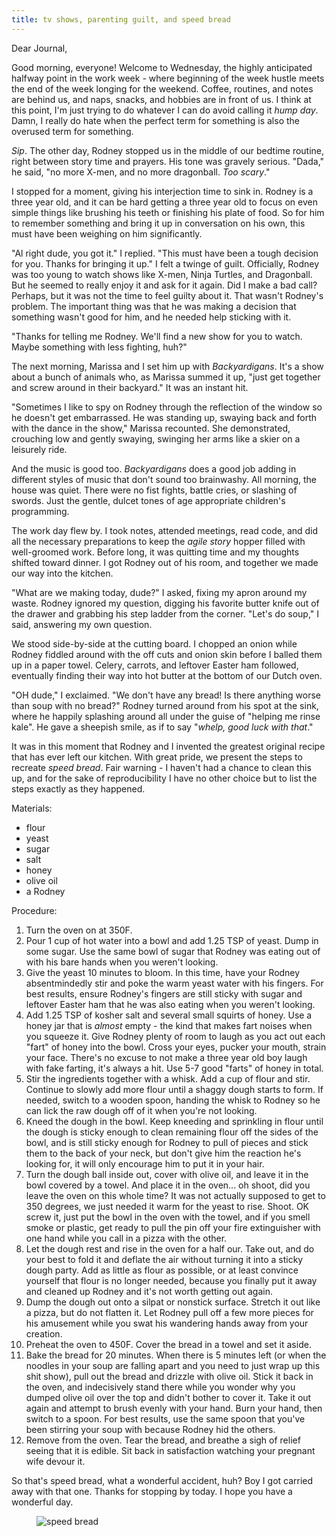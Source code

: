 ```yaml
---
title: tv shows, parenting guilt, and speed bread
---
```


Dear Journal,

Good morning, everyone!  Welcome to Wednesday, the highly anticipated
halfway point in the work week - where beginning of the week hustle
meets the end of the week longing for the weekend.  Coffee, routines,
and notes are behind us, and naps, snacks, and hobbies are in front of
us.  I think at this point, I'm just trying to do whatever I can do
avoid calling it _hump day_.  Damn, I really do hate when the perfect
term for something is also the overused term for something.

_Sip_.  The other day, Rodney stopped us in the middle of our bedtime
routine, right between story time and prayers.  His tone was gravely
serious.  "Dada," he said, "no more X-men, and no more dragonball.
_Too scary_."

I stopped for a moment, giving his interjection time to sink in.
Rodney is a three year old, and it can be hard getting a three year
old to focus on even simple things like brushing his teeth or
finishing his plate of food.  So for him to remember something and
bring it up in conversation on his own, this must have been weighing
on him significantly.

"Al right dude, you got it." I replied.  "This must have been a tough
decision for you.  Thanks for bringing it up."  I felt a twinge of
guilt.  Officially, Rodney was too young to watch shows like X-men,
Ninja Turtles, and Dragonball.  But he seemed to really enjoy it and
ask for it again.  Did I make a bad call?  Perhaps, but it was not the
time to feel guilty about it.  That wasn't Rodney's problem.  The
important thing was that he was making a decision that something
wasn't good for him, and he needed help sticking with it.

"Thanks for telling me Rodney.  We'll find a new show for you to
watch.  Maybe something with less fighting, huh?"

The next morning, Marissa and I set him up with _Backyardigans_.  It's
a show about a bunch of animals who, as Marissa summed it up, "just
get together and screw around in their backyard."  It was an instant
hit.

"Sometimes I like to spy on Rodney through the reflection of the
window so he doesn't get embarrassed.  He was standing up, swaying
back and forth with the dance in the show," Marissa recounted.  She
demonstrated, crouching low and gently swaying, swinging her arms like
a skier on a leisurely ride.

And the music is good too.  _Backyardigans_ does a good job adding in
different styles of music that don't sound too brainwashy.  All
morning, the house was quiet.  There were no fist fights, battle
cries, or slashing of swords.  Just the gentle, dulcet tones of age
appropriate children's programming.

The work day flew by.  I took notes, attended meetings, read code, and
did all the necessary preparations to keep the _agile story_ hopper
filled with well-groomed work.  Before long, it was quitting time and
my thoughts shifted toward dinner.  I got Rodney out of his room, and
together we made our way into the kitchen.

"What are we making today, dude?" I asked, fixing my apron around my
waste.  Rodney ignored my question, digging his favorite butter knife
out of the drawer and grabbing his step ladder from the corner.
"Let's do soup," I said, answering my own question.

We stood side-by-side at the cutting board.  I chopped an onion while
Rodney fiddled around with the off cuts and onion skin before I balled
them up in a paper towel.  Celery, carrots, and leftover Easter ham
followed, eventually finding their way into hot butter at the bottom
of our Dutch oven.

"OH dude," I exclaimed.  "We don't have any bread!  Is there anything
worse than soup with no bread?"  Rodney turned around from his spot at
the sink, where he happily splashing around all under the guise of
"helping me rinse kale".  He gave a sheepish smile, as if to say
"_whelp, good luck with that_."

It was in this moment that Rodney and I invented the greatest original
recipe that has ever left our kitchen.  With great pride, we present
the steps to recreate _speed bread_.  Fair warning - I haven't had a
chance to clean this up, and for the sake of reproducibility I have no
other choice but to list the steps exactly as they happened.

Materials:

- flour
- yeast
- sugar
- salt
- honey
- olive oil
- a Rodney

Procedure:

1. Turn the oven on at 350F.
2. Pour 1 cup of hot water into a bowl and add 1.25 TSP of yeast.
   Dump in some sugar.  Use the same bowl of sugar that Rodney was
   eating out of with his bare hands when you weren't looking.
3. Give the yeast 10 minutes to bloom.  In this time, have your Rodney
   absentmindedly stir and poke the warm yeast water with his fingers.
   For best results, ensure Rodney's fingers are still sticky with
   sugar and leftover Easter ham that he was also eating when you
   weren't looking.
4. Add 1.25 TSP of kosher salt and several small squirts of honey.
   Use a honey jar that is _almost_ empty - the kind that makes fart
   noises when you squeeze it.  Give Rodney plenty of room to laugh as
   you act out each "fart" of honey into the bowl.  Cross your eyes,
   pucker your mouth, strain your face.  There's no excuse to not make
   a three year old boy laugh with fake farting, it's always a hit.
   Use 5-7 good "farts" of honey in total.
5. Stir the ingredients together with a whisk.  Add a cup of flour and
   stir.  Continue to slowly add more flour until a shaggy dough
   starts to form.  If needed, switch to a wooden spoon, handing the
   whisk to Rodney so he can lick the raw dough off of it when you're
   not looking.
6. Kneed the dough in the bowl.  Keep kneeding and sprinkling in flour
   until the dough is sticky enough to clean remaining flour off the
   sides of the bowl, and is still sticky enough for Rodney to pull of
   pieces and stick them to the back of your neck, but don't give him
   the reaction he's looking for, it will only encourage him to put it
   in your hair.
7. Turn the dough ball inside out, cover with olive oil, and leave it
   in the bowl covered by a towel.  And place it in the oven... oh
   shoot, did you leave the oven on this whole time?  It was not
   actually supposed to get to 350 degrees, we just needed it warm for
   the yeast to rise.  Shoot.  OK screw it, just put the bowl in the
   oven with the towel, and if you smell smoke or plastic, get ready
   to pull the pin off your fire extinguisher with one hand while you
   call in a pizza with the other.
8. Let the dough rest and rise in the oven for a half our.  Take out,
   and do your best to fold it and deflate the air without turning it
   into a sticky dough party.  Add as little as flour as possible, or
   at least convince yourself that flour is no longer needed, because
   you finally put it away and cleaned up Rodney and it's not worth
   getting out again.
9. Dump the dough out onto a silpat or nonstick surface.  Stretch it
   out like a pizza, but do not flatten it.  Let Rodney pull off a few
   more pieces for his amusement while you swat his wandering hands
   away from your creation.
10. Preheat the oven to 450F.  Cover the bread in a towel and set it
    aside.
11. Bake the bread for 20 minutes.  When there is 5 minutes left (or
    when the noodles in your soup are falling apart and you need to
    just wrap up this shit show), pull out the bread and drizzle with
    olive oil.  Stick it back in the oven, and indecisively stand
    there while you wonder why you dumped olive oil over the top and
    didn't bother to cover it.  Take it out again and attempt to brush
    evenly with your hand.  Burn your hand, then switch to a spoon.
    For best results, use the same spoon that you've been stirring
    your soup with because Rodney hid the others.
12. Remove from the oven.  Tear the bread, and breathe a sigh of
    relief seeing that it is edible.  Sit back in satisfaction
    watching your pregnant wife devour it.
	
So that's speed bread, what a wonderful accident, huh?  Boy I got
carried away with that one.  Thanks for stopping by today.  I hope you
have a wonderful day.

<figure class="float-left hide-on-mobile">
  <img src="{{ site.baseurl }}assets/images/speed-bread.jpg" alt="speed bread">
</figure>
